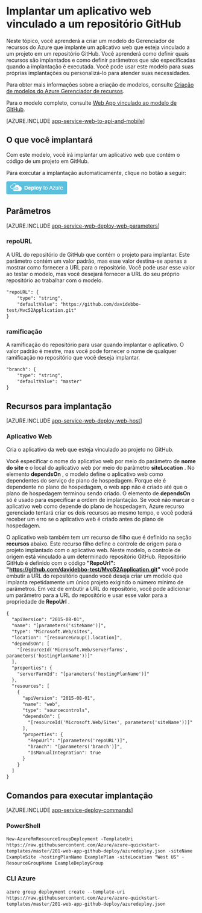 <properties 
    pageTitle="Implantar um aplicativo web que esteja vinculado a um repositório GitHub" 
    description="Use um modelo do Gerenciador de recursos do Azure para implantar um aplicativo web que contenha um projeto de um repositório GitHub." 
    services="app-service" 
    documentationCenter="" 
    authors="cephalin" 
    manager="wpickett" 
    editor=""/>

<tags 
    ms.service="app-service" 
    ms.workload="na" 
    ms.tgt_pltfrm="na" 
    ms.devlang="na" 
    ms.topic="article" 
    ms.date="04/27/2016" 
    ms.author="cephalin"/>

# <a name="deploy-a-web-app-linked-to-a-github-repository"></a>Implantar um aplicativo web vinculado a um repositório GitHub

Neste tópico, você aprenderá a criar um modelo do Gerenciador de recursos do Azure que implante um aplicativo web que esteja vinculado a um projeto em um repositório GitHub. Você aprenderá como definir quais recursos são implantados e como definir parâmetros que são especificadas quando a implantação é executada. Você pode usar este modelo para suas próprias implantações ou personalizá-lo para atender suas necessidades.

Para obter mais informações sobre a criação de modelos, consulte [Criação de modelos do Azure Gerenciador de recursos](../resource-group-authoring-templates.md).

Para o modelo completo, consulte [Web App vinculado ao modelo de GitHub](https://github.com/Azure/azure-quickstart-templates/blob/master/201-web-app-github-deploy/azuredeploy.json).

[AZURE.INCLUDE [app-service-web-to-api-and-mobile](../../includes/app-service-web-to-api-and-mobile.md)] 

## <a name="what-you-will-deploy"></a>O que você implantará

Com este modelo, você irá implantar um aplicativo web que contém o código de um projeto em GitHub.

Para executar a implantação automaticamente, clique no botão a seguir:

[![Implantar para o Azure](./media/app-service-web-arm-from-github-provision/deploybutton.png)](https://portal.azure.com/#create/Microsoft.Template/uri/https%3A%2F%2Fraw.githubusercontent.com%2FAzure%2Fazure-quickstart-templates%2Fmaster%2F201-web-app-github-deploy%2Fazuredeploy.json)

## <a name="parameters"></a>Parâmetros

[AZURE.INCLUDE [app-service-web-deploy-web-parameters](../../includes/app-service-web-deploy-web-parameters.md)]

### <a name="repourl"></a>repoURL

A URL do repositório de GitHub que contém o projeto para implantar. Este parâmetro contém um valor padrão, mas esse valor destina-se apenas a mostrar como fornecer a URL para o repositório. Você pode usar esse valor ao testar o modelo, mas você desejará fornecer a URL do seu próprio repositório ao trabalhar com o modelo.

    "repoURL": {
        "type": "string",
        "defaultValue": "https://github.com/davidebbo-test/Mvc52Application.git"
    }

### <a name="branch"></a>ramificação

A ramificação do repositório para usar quando implantar o aplicativo. O valor padrão é mestre, mas você pode fornecer o nome de qualquer ramificação no repositório que você deseja implantar.

    "branch": {
        "type": "string",
        "defaultValue": "master"
    }
    
## <a name="resources-to-deploy"></a>Recursos para implantação

[AZURE.INCLUDE [app-service-web-deploy-web-host](../../includes/app-service-web-deploy-web-host.md)]

### <a name="web-app"></a>Aplicativo Web

Cria o aplicativo da web que esteja vinculado ao projeto no GitHub. 

Você especificar o nome do aplicativo web por meio do parâmetro de **nome do site** e o local do aplicativo web por meio do parâmetro **siteLocation** . No elemento **dependsOn** , o modelo define o aplicativo web como dependentes do serviço de plano de hospedagem. Porque ele é dependente no plano de hospedagem, o web app não é criado até que o plano de hospedagem terminou sendo criado. O elemento de **dependsOn** só é usado para especificar a ordem de implantação. Se você não marcar o aplicativo web como depende do plano de hospedagem, Azure recurso gerenciado tentará criar os dois recursos ao mesmo tempo, e você poderá receber um erro se o aplicativo web é criado antes do plano de hospedagem.

O aplicativo web também tem um recurso de filho que é definido na seção **recursos** abaixo. Este recurso filho define o controle de origem para o projeto implantado com o aplicativo web. Neste modelo, o controle de origem está vinculado a um determinado repositório GitHub. Repositório GitHub é definido com o código **"RepoUrl": "https://github.com/davidebbo-test/Mvc52Application.git"** você pode embutir a URL do repositório quando você deseja criar um modelo que implanta repetidamente um único projeto exigindo o número mínimo de parâmetros.
Em vez de embutir a URL do repositório, você pode adicionar um parâmetro para a URL do repositório e usar esse valor para a propriedade de **RepoUrl** .

    {
      "apiVersion": "2015-08-01",
      "name": "[parameters('siteName')]",
      "type": "Microsoft.Web/sites",
      "location": "[resourceGroup().location]",
      "dependsOn": [
        "[resourceId('Microsoft.Web/serverfarms', parameters('hostingPlanName'))]"
      ],
      "properties": {
        "serverFarmId": "[parameters('hostingPlanName')]"
      },
      "resources": [
        {
          "apiVersion": "2015-08-01",
          "name": "web",
          "type": "sourcecontrols",
          "dependsOn": [
            "[resourceId('Microsoft.Web/Sites', parameters('siteName'))]"
          ],
          "properties": {
            "RepoUrl": "[parameters('repoURL')]",
            "branch": "[parameters('branch')]",
            "IsManualIntegration": true
          }
        }
      ]
    }

## <a name="commands-to-run-deployment"></a>Comandos para executar implantação

[AZURE.INCLUDE [app-service-deploy-commands](../../includes/app-service-deploy-commands.md)]

### <a name="powershell"></a>PowerShell

    New-AzureRmResourceGroupDeployment -TemplateUri https://raw.githubusercontent.com/Azure/azure-quickstart-templates/master/201-web-app-github-deploy/azuredeploy.json -siteName ExampleSite -hostingPlanName ExamplePlan -siteLocation "West US" -ResourceGroupName ExampleDeployGroup

### <a name="azure-cli"></a>CLI Azure

    azure group deployment create --template-uri https://raw.githubusercontent.com/Azure/azure-quickstart-templates/master/201-web-app-github-deploy/azuredeploy.json


 
